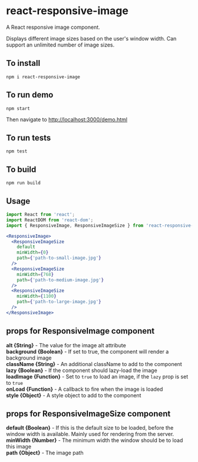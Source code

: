 # react-responsive-image
A React responsive image component.

Displays different image sizes based on the user's window width. Can support an unlimited number of image sizes.

## To install
```
npm i react-responsive-image
```

## To run demo
```
npm start
```
Then navigate to [http://localhost:3000/demo.html](http://localhost:3000/demo.html)

## To run tests
```
npm test
```

## To build
```
npm run build
```

## Usage

```jsx
import React from 'react';
import ReactDOM from 'react-dom';
import { ResponsiveImage, ResponsiveImageSize } from 'react-responsive-image';

<ResponsiveImage>
  <ResponsiveImageSize
    default
    minWidth={0}
    path={'path-to-small-image.jpg'}
  />
  <ResponsiveImageSize
    minWidth={768}
    path={'path-to-medium-image.jpg'}
  />
  <ResponsiveImageSize
    minWidth={1100}
    path={'path-to-large-image.jpg'}
  />
</ResponsiveImage>

```

## props for ResponsiveImage component
**alt {String}** - The value for the image alt attribute  
**background {Boolean}** - If set to true, the component will render a background image  
**className {String}** - An additional className to add to the component     
**lazy {Boolean}** - If the component should lazy-load the image  
**loadImage {Function}** - Set to `true` to load an image, if the `lazy` prop is set to `true`  
**onLoad {Function}** - A callback to fire when the image is loaded  
**style {Object}** - A style object to add to the component 

## props for ResponsiveImageSize component
**default {Boolean}** - If this is the default size to be loaded, before the window width is available. Mainly used for rendering from the server.  
**minWidth {Number}** - The minimum width the window should be to load this image  
**path {Object}** - The image path
